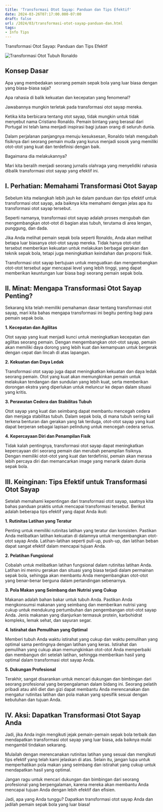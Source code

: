 ```yaml
---
title: 'Transformasi Otot Sayap: Panduan dan Tips Efektif'
date: 2024-03-26T07:17:00.000-07:00
draft: false
url: /2024/03/transformasi-otot-sayap-panduan-dan.html
tags: 
- Info Tips
---
```


Transformasi Otot Sayap: Panduan dan Tips Efektif

![Transformasi Otot Tubuh Ronaldo](https://asset.indosport.com/article/image/230688/ronaldo4-34.jpg?w=750&h=977)

Konsep Dasar
------------

Apa yang membedakan seorang pemain sepak bola yang luar biasa dengan yang biasa-biasa saja?

Apa rahasia di balik kekuatan dan kecepatan yang fenomenal?

Jawabannya mungkin terletak pada transformasi otot sayap mereka.

Ketika kita berbicara tentang otot sayap, tidak mungkin untuk tidak menyebut nama Cristiano Ronaldo. Pemain bintang yang berasal dari Portugal ini telah lama menjadi inspirasi bagi jutaan orang di seluruh dunia.

Dalam perjalanan panjangnya menuju kesuksesan, Ronaldo telah mengubah fisiknya dari seorang pemain muda yang kurus menjadi sosok yang memiliki otot-otot yang kuat dan terdefinisi dengan baik.

Bagaimana dia melakukannya?

Mari kita beralih menjadi seorang jurnalis olahraga yang menyelidiki rahasia dibalik transformasi otot sayap yang efektif ini.

I. Perhatian: Memahami Transformasi Otot Sayap
----------------------------------------------

Sebelum kita melangkah lebih jauh ke dalam panduan dan tips efektif untuk transformasi otot sayap, ada baiknya kita memahami dengan jelas apa itu transformasi otot sayap tersebut.

Seperti namanya, transformasi otot sayap adalah proses mengubah dan mengembangkan otot-otot di bagian atas tubuh, terutama di area lengan, punggung, dan dada.

Jika Anda melihat pemain sepak bola seperti Ronaldo, Anda akan melihat betapa luar biasanya otot-otot sayap mereka. Tidak hanya otot-otot tersebut memberikan kekuatan untuk melakukan berbagai gerakan dan teknik sepak bola, tetapi juga meningkatkan keindahan dan proporsi fisik.

Transformasi otot sayap bertujuan untuk menguatkan dan mengembangkan otot-otot tersebut agar mencapai level yang lebih tinggi, yang dapat memberikan keuntungan luar biasa bagi seorang pemain sepak bola.

II. Minat: Mengapa Transformasi Otot Sayap Penting?
---------------------------------------------------

Sekarang kita telah memiliki pemahaman dasar tentang transformasi otot sayap, mari kita bahas mengapa transformasi ini begitu penting bagi para pemain sepak bola.

**1\. Kecepatan dan Agilitas**

Otot sayap yang kuat menjadi kunci untuk meningkatkan kecepatan dan agilitas seorang pemain. Dengan mengembangkan otot-otot sayap, pemain akan memiliki daya dorong yang lebih kuat dan kemampuan untuk bergerak dengan cepat dan lincah di atas lapangan.

**2\. Kekuatan dan Daya Ledak**

Transformasi otot sayap juga dapat meningkatkan kekuatan dan daya ledak seorang pemain. Otot yang kuat akan memungkinkan pemain untuk melakukan tendangan dan sundulan yang lebih kuat, serta memberikan dorongan ekstra yang diperlukan untuk meluncur ke depan dalam situasi yang kritis.

**3\. Perawatan Cedera dan Stabilitas Tubuh**

Otot sayap yang kuat dan seimbang dapat membantu mencegah cedera dan menjaga stabilitas tubuh. Dalam sepak bola, di mana tubuh sering kali terkena benturan dan gerakan yang tak terduga, otot-otot sayap yang kuat dapat berperan sebagai lapisan pelindung untuk mencegah cedera serius.

**4\. Kepercayaan Diri dan Penampilan Fisik**

Tidak kalah pentingnya, transformasi otot sayap dapat meningkatkan kepercayaan diri seorang pemain dan merubah penampilan fisiknya. Dengan memiliki otot-otot yang kuat dan terdefinisi, pemain akan merasa lebih percaya diri dan memancarkan image yang menarik dalam dunia sepak bola.

III. Keinginan: Tips Efektif untuk Transformasi Otot Sayap
----------------------------------------------------------

Setelah memahami kepentingan dari transformasi otot sayap, saatnya kita bahas panduan praktis untuk mencapai transformasi tersebut. Berikut adalah beberapa tips efektif yang dapat Anda ikuti:

**1\. Rutinitas Latihan yang Teratur**

Penting untuk memiliki rutinitas latihan yang teratur dan konsisten. Pastikan Anda melibatkan latihan kekuatan di dalamnya untuk mengembangkan otot-otot sayap Anda. Latihan-latihan seperti pull-up, push-up, dan latihan beban dapat sangat efektif dalam mencapai tujuan Anda.

**2\. Pelatihan Fungsional**

Cobalah untuk melibatkan latihan fungsional dalam rutinitas latihan Anda. Latihan ini meniru gerakan dan situasi yang biasa terjadi dalam permainan sepak bola, sehingga akan membantu Anda mengembangkan otot-otot yang benar-benar berguna dalam pertandingan sebenarnya.

**3\. Pola Makan yang Seimbang dan Nutrisi yang Cukup**

Makanan adalah bahan bakar untuk tubuh Anda. Pastikan Anda mengkonsumsi makanan yang seimbang dan memberikan nutrisi yang cukup untuk mendukung pertumbuhan dan pengembangan otot-otot sayap Anda. Jenis makanan yang dianjurkan termasuk protein, karbohidrat kompleks, lemak sehat, dan sayuran segar.

**4\. Istirahat dan Pemulihan yang Optimal**

Memberi tubuh Anda waktu istirahat yang cukup dan waktu pemulihan yang optimal sama pentingnya dengan latihan yang keras. Istirahat dan pemulihan yang cukup akan memungkinkan otot-otot Anda memperbaiki dan membangun diri setelah latihan, sehingga memberikan hasil yang optimal dalam transformasi otot sayap Anda.

**5\. Dukungan Profesional**

Terakhir, sangat disarankan untuk mencari dukungan dan bimbingan dari seorang profesional yang berpengalaman dalam bidang ini. Seorang pelatih pribadi atau ahli diet dan gizi dapat membantu Anda merencanakan dan mengatur rutinitas latihan dan pola makan yang spesifik sesuai dengan kebutuhan dan tujuan Anda.

IV. Aksi: Dapatkan Transformasi Otot Sayap Anda
-----------------------------------------------

Jadi, jika Anda ingin mengikuti jejak pemain-pemain sepak bola terbaik dan mendapatkan transformasi otot sayap yang luar biasa, ada baiknya mulai mengambil tindakan sekarang.

Mulailah dengan merencanakan rutinitas latihan yang sesuai dan mengikuti tips efektif yang telah kami jelaskan di atas. Selain itu, jangan lupa untuk memperhatikan pola makan yang seimbang dan istirahat yang cukup untuk mendapatkan hasil yang optimal.

Jangan ragu untuk mencari dukungan dan bimbingan dari seorang profesional yang berpengalaman, karena mereka akan membantu Anda mencapai tujuan Anda dengan lebih efektif dan efisien.

Jadi, apa yang Anda tunggu? Dapatkan transformasi otot sayap Anda dan jadilah pemain sepak bola yang luar biasa!